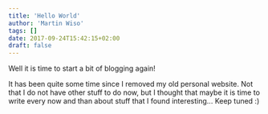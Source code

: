 ```yaml
---
title: 'Hello World'
author: 'Martin Wiso'
tags: []
date: 2017-09-24T15:42:15+02:00
draft: false
---
```


Well it is time to start a bit of blogging again!

<!--more-->

It has been quite some time since I removed my old personal website. Not that I do not have other stuff to do now, but I thought that maybe it is time to write every now and than about stuff that I found interesting... Keep tuned :)
